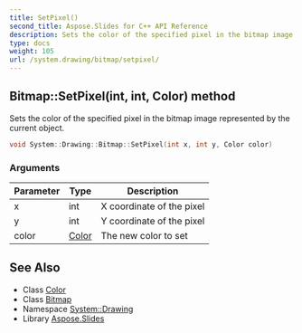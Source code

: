 ```yaml
---
title: SetPixel()
second_title: Aspose.Slides for C++ API Reference
description: Sets the color of the specified pixel in the bitmap image represented by the current object.
type: docs
weight: 105
url: /system.drawing/bitmap/setpixel/
---
```

## Bitmap::SetPixel(int, int, Color) method


Sets the color of the specified pixel in the bitmap image represented by the current object.

```cpp
void System::Drawing::Bitmap::SetPixel(int x, int y, Color color)
```


### Arguments

| Parameter | Type | Description |
| --- | --- | --- |
| x | int | X coordinate of the pixel |
| y | int | Y coordinate of the pixel |
| color | [Color](../../color/) | The new color to set |

## See Also

* Class [Color](../../color/)
* Class [Bitmap](../)
* Namespace [System::Drawing](../../)
* Library [Aspose.Slides](../../../)
